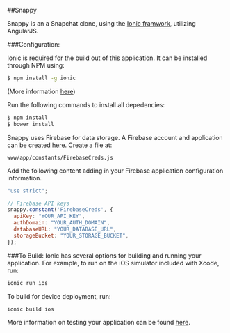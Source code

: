 ##Snappy

Snappy is an a Snapchat clone, using the [Ionic framwork](http://ionicframework.com/), utilizing AngularJS.

###Configuration:

Ionic is required for the build out of this application.  It can be installed through NPM using:
```bash
$ npm install -g ionic
```
(More information [here](https://www.npmjs.com/package/ionic))

Run the following commands to install all depedencies:
```bash
$ npm install
$ bower install
```

Snappy uses Firebase for data storage.  A Firebase account and application can be created [here](https://firebase.google.com/).  Create a file at:
```
www/app/constants/FirebaseCreds.js
```
Add the following content adding in your Firebase application configuration information.
```js
"use strict";

// Firebase API keys
snappy.constant('FirebaseCreds', {
  apiKey: "YOUR_API_KEY",
  authDomain: "YOUR_AUTH_DOMAIN",
  databaseURL: "YOUR_DATABASE_URL",
  storageBucket: "YOUR_STORAGE_BUCKET",
});
```
###To Build:
Ionic has several options for building and running your application.  For example, to run on the iOS simulator included with Xcode, run:
```bash
ionic run ios
```
To build for device deployment, run:
```bash
ionic build ios
```
More information on testing your application can be found [here](http://ionicframework.com/docs/guide/testing.html).

